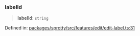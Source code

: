 
### labelId

> **labelId**: `string`

Defined in: [packages/sprotty/src/features/edit/edit-label.ts:31](https://github.com/eclipse-sprotty/sprotty/blob/f9b2433481cc27a1ac0c92d525a92039ae7f6c76/packages/sprotty/src/features/edit/edit-label.ts#L31)
